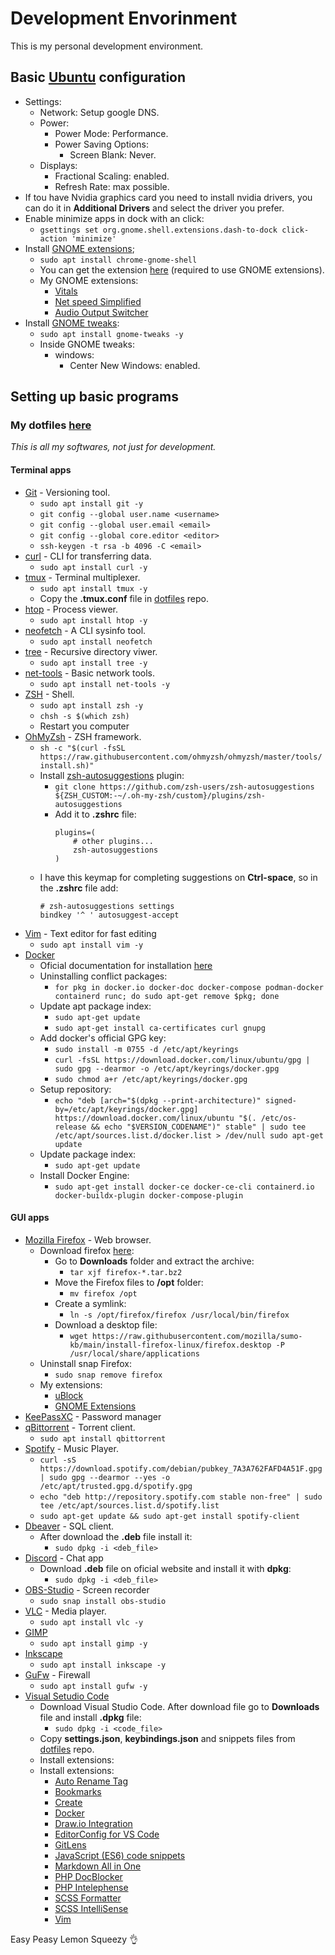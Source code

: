 # Development Envorinment

<p>This is my personal development environment.</p>

## Basic [Ubuntu](https://ubuntu.com/download) configuration
- Settings:
    - Network: Setup google DNS.
    - Power: 
        - Power Mode: Performance.
        - Power Saving Options:          
            - Screen Blank: Never.
    - Displays:
        - Fractional Scaling: enabled.
        - Refresh Rate: max possible.
- If tou have Nvidia graphics card you need to install nvidia drivers, you can do it in **Additional Drivers** and select the driver you prefer.
- Enable minimize apps in dock with an click:
    - `gsettings set org.gnome.shell.extensions.dash-to-dock click-action 'minimize'`
- Install [GNOME extensions](https://extensions.gnome.org/);
    - `sudo apt install chrome-gnome-shell`
    - You can get the extension [here](https://extensions.gnome.org/) (required to use GNOME extensions).
    - My GNOME extensions:
        - [Vitals](https://extensions.gnome.org/extension/1460/vitals/)
        - [Net speed Simplified](https://extensions.gnome.org/extension/3724/net-speed-simplified/)
        - [Audio Output Switcher](https://extensions.gnome.org/extension/751/audio-output-switcher/)
- Install [GNOME tweaks](https://gitlab.gnome.org/GNOME/gnome-tweaks):
    - `sudo apt install gnome-tweaks -y`
    - Inside GNOME tweaks:
        - windows:
            - Center New Windows: enabled.

## Setting up basic programs
### My dotfiles [here](https://github.com/gnulll/dotfiles)
<em>This is all my softwares, not just for development.</em>

#### Terminal apps
- [Git](https://git-scm.com/) - Versioning tool.
    - `sudo apt install git -y`
    - `git config --global user.name <username>`
    - `git config --global user.email <email>`
    - `git config --global core.editor <editor>`
    - `ssh-keygen -t rsa -b 4096 -C <email>`
- [curl](https://curl.se/) - CLI for transferring data.
    - `sudo apt install curl -y`
- [tmux](https://github.com/tmux/tmux/wiki) - Terminal multiplexer.
    - `sudo apt install tmux -y`
    - Copy the **.tmux.conf** file in [dotfiles](https://github.com/gnulll/dotfiles) repo.
- [htop](https://github.com/htop-dev/htop) - Process viewer.
    - `sudo apt install htop -y`
- [neofetch](https://github.com/dylanaraps/neofetch) - A CLI sysinfo tool.
    - `sudo apt install neofetch`
- [tree](https://www.geeksforgeeks.org/tree-command-unixlinux/) - Recursive directory viwer.
    - `sudo apt install tree -y`
- [net-tools](https://github.com/ecki/net-tools) - Basic network tools.
    - `sudo apt install net-tools -y`
- [ZSH](https://www.zsh.org/) - Shell.
    - `sudo apt install zsh -y`
    - `chsh -s $(which zsh)`
    - Restart you computer
- [OhMyZsh](https://ohmyz.sh/) - ZSH framework.
    - `sh -c "$(curl -fsSL https://raw.githubusercontent.com/ohmyzsh/ohmyzsh/master/tools/install.sh)"`
    - Install [zsh-autosuggestions](https://github.com/zsh-users/zsh-autosuggestions) plugin:
        - `git clone https://github.com/zsh-users/zsh-autosuggestions ${ZSH_CUSTOM:-~/.oh-my-zsh/custom}/plugins/zsh-autosuggestions`
        - Add it to **.zshrc** file:
            ```
            plugins=( 
                # other plugins...
                zsh-autosuggestions
            )
            ```
    - I have this keymap for completing suggestions on **Ctrl-space**, so in the **.zshrc** file add:
        ```
        # zsh-autosuggestions settings
        bindkey '^ ' autosuggest-accept
        ```
- [Vim](https://www.vim.org/) - Text editor for fast editing
    - `sudo apt install vim -y`
- [Docker](https://www.docker.com/)
    - Oficial documentation for installation [here](https://docs.docker.com/engine/install/ubuntu/)
    - Uninstalling conflict packages:
        - `for pkg in docker.io docker-doc docker-compose podman-docker containerd runc; do sudo apt-get remove $pkg; done`
    - Update apt package index:
        - `sudo apt-get update`
        - `sudo apt-get install ca-certificates curl gnupg`
    - Add docker's official GPG key:
        - `sudo install -m 0755 -d /etc/apt/keyrings`
        - `curl -fsSL https://download.docker.com/linux/ubuntu/gpg | sudo gpg --dearmor -o /etc/apt/keyrings/docker.gpg`
        - `sudo chmod a+r /etc/apt/keyrings/docker.gpg`
    - Setup repository:
        - `echo "deb [arch="$(dpkg --print-architecture)" signed-by=/etc/apt/keyrings/docker.gpg] https://download.docker.com/linux/ubuntu "$(. /etc/os-release && echo "$VERSION_CODENAME")" stable" | sudo tee /etc/apt/sources.list.d/docker.list > /dev/null sudo apt-get update`
    - Update package index:
        - `sudo apt-get update`
    - Install Docker Engine:
        - `sudo apt-get install docker-ce docker-ce-cli containerd.io docker-buildx-plugin docker-compose-plugin`

#### GUI apps
- [Mozilla Firefox](https://support.mozilla.org/en-US/kb/install-firefox-linux#w_install-firefox-from-mozilla-builds-for-advanced-users) - Web browser.
    - Download firefox [here](https://support.mozilla.org/en-US/kb/install-firefox-linux#w_install-firefox-from-mozilla-builds-for-advanced-users):
        - Go to **Downloads** folder and extract the archive:
            - `tar xjf firefox-*.tar.bz2`
        - Move the Firefox files to **/opt** folder:
            - `mv firefox /opt`
        - Create a symlink:
            - `ln -s /opt/firefox/firefox /usr/local/bin/firefox`
        - Download a desktop file:
            - `wget https://raw.githubusercontent.com/mozilla/sumo-kb/main/install-firefox-linux/firefox.desktop -P /usr/local/share/applications `
    - Uninstall snap Firefox:
        - `sudo snap remove firefox`
    - My extensions:
        - [uBlock](https://ublockorigin.com/)
        - [GNOME Extensions](https://extensions.gnome.org/)
- [KeePassXC](https://keepassxc.org/) - Password manager
- [qBittorrent](https://www.qbittorrent.org/download) - Torrent client.
    - `sudo apt install qbittorrent`
- [Spotify](https://www.spotify.com/br-pt/download/linux/) - Music Player.
    - `curl -sS https://download.spotify.com/debian/pubkey_7A3A762FAFD4A51F.gpg | sudo gpg --dearmor --yes -o /etc/apt/trusted.gpg.d/spotify.gpg`
    - `echo "deb http://repository.spotify.com stable non-free" | sudo tee /etc/apt/sources.list.d/spotify.list`
    - `sudo apt-get update && sudo apt-get install spotify-client`
- [Dbeaver](https://dbeaver.io/download/) - SQL client.
    - After download the **.deb** file install it:
        - `sudo dpkg -i <deb_file>`
- [Discord](https://discord.com/) - Chat app
    - Download **.deb** file on oficial website and install it with **dpkg**:
        - `sudo dpkg -i <deb_file>`
- [OBS-Studio](https://obsproject.com/pt-br/download) - Screen recorder
    - `sudo snap install obs-studio`
- [VLC](https://www.videolan.org/vlc/index.pt_BR.html) - Media player.
    - `sudo apt install vlc -y`
- [GIMP](https://www.gimp.org/)
    - `sudo apt install gimp -y`
- [Inkscape](https://inkscape.org/pt-br/)
    - `sudo apt install inkscape -y`
- [GuFw](https://help.ubuntu.com/community/Gufw) - Firewall
    - `sudo apt install gufw -y`
- [Visual Setudio Code](https://code.visualstudio.com/)
    - Download Visual Studio Code. After download file go to **Downloads** file and install **.dpkg** file:
        -  `sudo dpkg -i <code_file>`
    - Copy **settings.json**, **keybindings.json** and snippets files from [dotfiles](https://github.com/gnulll/dotfiles) repo.
    - Install extensions:
    - Install extensions:
        - [Auto Rename Tag](https://marketplace.visualstudio.com/items?itemName=formulahendry.auto-rename-tag)
		- [Bookmarks](https://marketplace.visualstudio.com/items?itemName=alefragnani.Bookmarks)
        - [Create](https://marketplace.visualstudio.com/items?itemName=hideoo.create)
        - [Docker](https://marketplace.visualstudio.com/items?itemName=ms-azuretools.vscode-docker)
		- [Draw.io Integration](https://marketplace.visualstudio.com/items?itemName=hediet.vscode-drawio)
		- [EditorConfig for VS Code](https://marketplace.visualstudio.com/items?itemName=EditorConfig.EditorConfig)
		- [GitLens](https://marketplace.visualstudio.com/items?itemName=eamodio.gitlens)
		- [JavaScript (ES6) code snippets](https://marketplace.visualstudio.com/items?itemName=xabikos.JavaScriptSnippets)
		- [Markdown All in One](https://marketplace.visualstudio.com/items?itemName=yzhang.markdown-all-in-one)
		- [PHP DocBlocker](https://marketplace.visualstudio.com/items?itemName=neilbrayfield.php-docblocker)
		- [PHP Intelephense](https://marketplace.visualstudio.com/items?itemName=bmewburn.vscode-intelephense-client)
		- [SCSS Formatter](https://marketplace.visualstudio.com/items?itemName=sibiraj-s.vscode-scss-formatter)
		- [SCSS IntelliSense](https://marketplace.visualstudio.com/items?itemName=mrmlnc.vscode-scss) 
		- [Vim](https://marketplace.visualstudio.com/items?itemName=vscodevim.vim)


Easy Peasy Lemon Squeezy 👌
